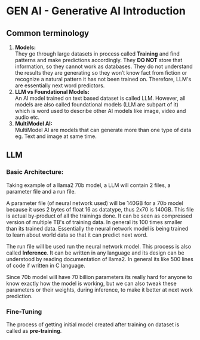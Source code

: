 # GEN AI - Generative AI Introduction

## Common terminology
1. **Models:**  
They go through large datasets in process called **Training** and find patterns and make predictions accordingly. They **DO NOT** store that information, so they cannot work as databases. They do not understand the results they are generating so they won’t know fact from fiction or recognize a natural pattern it has not been trained on. Therefore, LLM's are essentially next word predictors.  
2. **LLM vs Foundational Models:**  
An AI model trained on text based dataset is called LLM.
However, all models are also called foundational models (LLM are subpart of it) which is word used to describe other AI models like image, video and audio etc.
3. **MultiModel AI:**  
MultiModel AI are models that can generate more than one type of data eg. Text and image at same time.  

## LLM  
### Basic Architecture:  
Taking example of a llama2 70b model, a LLM will contain 2 files, a parameter file and a run file.

A parameter file (of neural network used) will be 140GB for a 70b model because it uses 2 bytes of float 16 as datatype, thus 2x70 is 140GB. This file is actual by-product of all the trainings done. It can be seen as compressed version of multiple TB's of training data. In general its 100 times smaller than its trained data. Essentially the neural network model is being trained to learn about world data so that it can predict next word.  

The run file will be used run the neural network model. This process is also called **Inference**. It can be written in any language and its design can be understood by reading documentation of llama2. In general its like 500 lines of code if written in C language.  

Since 70b model will have 70 billion parameters its really hard for anyone to know exactly how the model is working, but we can also tweak these parameters or their weights, during inference, to make it better at next work prediction.  

### Fine-Tuning  
The process of getting initial model created after training on dataset is called as **pre-training**.  
